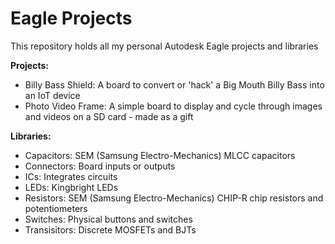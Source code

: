 # Eagle Projects
This repository holds all my personal Autodesk Eagle projects and libraries

__Projects:__
- Billy Bass Shield: 	A board to convert or 'hack' a Big Mouth Billy Bass into an IoT device 
- Photo Video Frame:	A simple board to display and cycle through images and videos on a SD card - made as a gift

__Libraries:__
- Capacitors: 	SEM (Samsung Electro-Mechanics) MLCC capacitors
- Connectors: 	Board inputs or outputs
- ICs: 		Integrates circuits
- LEDs:		Kingbright LEDs
- Resistors:	SEM (Samsung Electro-Mechanics) CHIP-R chip resistors and potentiometers
- Switches: 	Physical buttons and switches
- Transisitors:	Discrete MOSFETs and BJTs